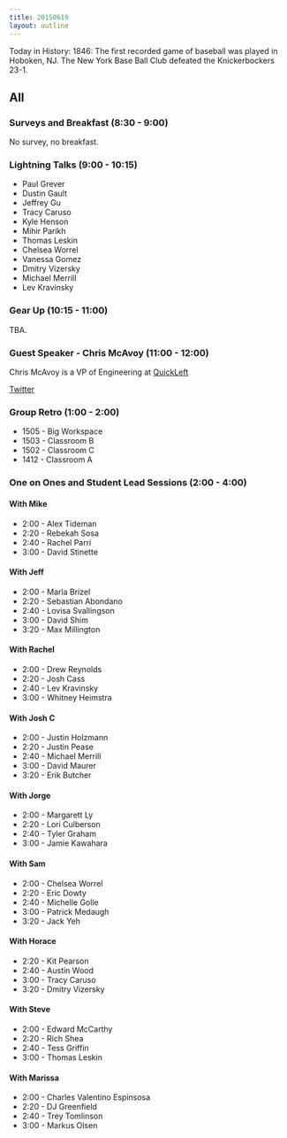 ```yaml
---
title: 20150619
layout: outline
---
```


Today in History: 1846: The first recorded game of baseball was played in Hoboken, NJ. 
The New York Base Ball Club defeated the Knickerbockers 23-1.
 
## All

### Surveys and Breakfast (8:30 - 9:00)

No survey, no breakfast.

### Lightning Talks (9:00 - 10:15)

* Paul Grever
* Dustin Gault
* Jeffrey Gu
* Tracy Caruso
* Kyle Henson
* Mihir Parikh
* Thomas Leskin
* Chelsea Worrel
* Vanessa Gomez
* Dmitry Vizersky
* Michael Merrill
* Lev Kravinsky

### Gear Up (10:15 - 11:00)

TBA.

### Guest Speaker - Chris McAvoy (11:00 - 12:00)

Chris McAvoy is a VP of Engineering at [QuickLeft](http://www.quickleft.com)

[Twitter](https://twitter.com/chmcavoy)

### Group Retro (1:00 - 2:00)

* 1505 - Big Workspace
* 1503 - Classroom B
* 1502 - Classroom C
* 1412 - Classroom A

### One on Ones and Student Lead Sessions (2:00 - 4:00)

#### With Mike

* 2:00 - Alex Tideman
* 2:20 - Rebekah Sosa
* 2:40 - Rachel Parri
* 3:00 - David Stinette

#### With Jeff

* 2:00 - Marla Brizel
* 2:20 - Sebastian Abondano
* 2:40 - Lovisa Svallingson
* 3:00 - David Shim
* 3:20 - Max Millington

#### With Rachel

* 2:00 - Drew Reynolds
* 2:20 - Josh Cass
* 2:40 - Lev Kravinsky
* 3:00 - Whitney Heimstra

#### With Josh C

* 2:00 - Justin Holzmann
* 2:20 - Justin Pease
* 2:40 - Michael Merrill
* 3:00 - David Maurer
* 3:20 - Erik Butcher

#### With Jorge

* 2:00 - Margarett Ly
* 2:20 - Lori Culberson
* 2:40 - Tyler Graham
* 3:00 - Jamie Kawahara

#### With Sam

* 2:00 - Chelsea Worrel
* 2:20 - Eric Dowty
* 2:40 - Michelle Golle
* 3:00 - Patrick Medaugh
* 3:20 - Jack Yeh

#### With Horace

* 2:20 - Kit Pearson
* 2:40 - Austin Wood
* 3:00 - Tracy Caruso
* 3:20 - Dmitry Vizersky

#### With Steve

* 2:00 - Edward McCarthy
* 2:20 - Rich Shea
* 2:40 - Tess Griffin
* 3:00 - Thomas Leskin

#### With Marissa

* 2:00 - Charles Valentino Espinsosa
* 2:20 - DJ Greenfield
* 2:40 - Trey Tomlinson
* 3:00 - Markus Olsen



